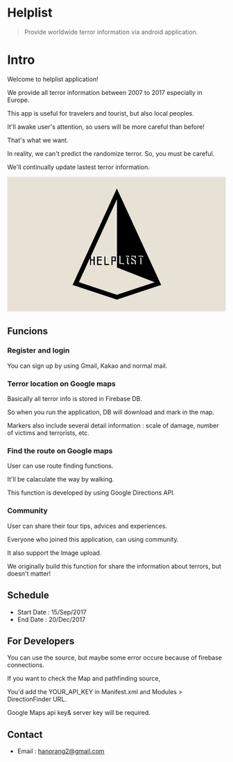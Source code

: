 # Helplist
> Provide worldwide terror information via android application.

# Intro
Welcome to helplist application!

We provide all terror information between 2007 to 2017 especially in Europe.

This app is useful for travelers and tourist, but also local peoples.

It'll awake user's attention, so users will be more careful than before!

That's what we want. 

In reality, we can't predict the randomize terror. So, you must be careful.

We'll continually update lastest terror information.

![MainScreen](./MainScreen.jpg)


## Funcions
### Register and login
You can sign up by using Gmail, Kakao and normal mail.


### Terror location on Google maps
Basically all terror info is stored in Firebase DB.

So when you run the application, DB will download and mark in the map.

Markers also include several detail information : scale of damage, number of victims and terrorists, etc.


### Find the route on Google maps
User can use route finding functions.

It'll be calaculate the way by walking.

This function is developed by using Google Directions API.


### Community
User can share their tour tips, advices and experiences.

Everyone who joined this application, can using community.

It also support the Image upload.

We originally build this function for share the information about terrors, but doesn't matter!


## Schedule
* Start Date : 15/Sep/2017
* End Date : 20/Dec/2017


## For Developers
You can use the source, but maybe some error occure because of firebase connections.

If you want to check the Map and pathfinding source,

You'd add the YOUR_API_KEY in Manifest.xml and Modules > DirectionFinder URL.

Google Maps api key& server key will be required.


## Contact
* Email : hanorang2@gmail.com
